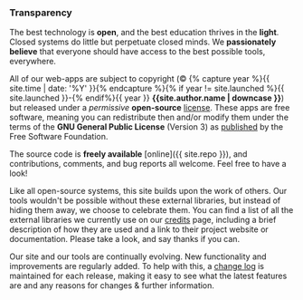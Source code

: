 ### Transparency

The best technology is __open__, and the best education thrives in the __light__. Closed systems do little but perpetuate closed minds. We __passionately believe__ that everyone should have access to the best possible tools, everywhere.

All of our web-apps are subject to copyright (&copy; {% capture year %}{{ site.time | date: '%Y' }}{% endcapture %}{% if year != site.launched %}{{ site.launched }}-{% endif%}{{ year }} __{{site.author.name | downcase }}__) but released under a _permissive_ __open-source__ [license](/license). These apps are free software, meaning you can redistribute then and/or modify them under the terms of the __GNU General Public License__ (Version 3) as [published](http://www.gnu.org/licenses) by the Free Software Foundation. 

The source code is __freely available__ [online]({{ site.repo }}), and contributions, comments, and bug reports all welcome. Feel free to have a look!

Like all open-source systems, this site builds upon the work of others. Our tools wouldn't be possible without these external libraries, but instead of hiding them away, we choose to celebrate them. You can find a list of all the external libraries we currently use on our [credits](/credits/) page, including a brief description of how they are used and a link to their project website or documentation. Please take a look, and say thanks if you can.

Our site and our tools are continually evolving. New functionality and improvements are regularly added. To help with this, a [change log](/changes) is maintained for each release, making it easy to see what the latest features are and any reasons for changes & further information.